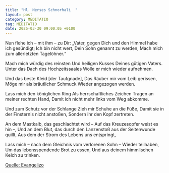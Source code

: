 ```yaml
---
title: "Hl. Nerses Schnorhali  "
layout: post
category: MEDITATIO
tag: MEDITATIO
date: 2025-03-30 09:00:05 +0100
---
```

Nun flehe ich – mit ihm – zu Dir:
„Vater, gegen Dich und den Himmel habe ich gesündigt;
Ich bin nicht wert, Dein Sohn genannt zu werden,
Mach mich zum allerletzten Tagelöhner.“
 
Mach mich würdig des reinsten
Und heiligen Kusses Deines gütigen Vaters.
Unter das Dach des Hochzeitssaales
Wolle er mich wieder aufnehmen.<!--more-->
 
Und das beste Kleid [der Taufgnade],
Das Räuber mir vom Leib gerissen,
Möge mir als bräutlicher Schmuck
Wieder angezogen werden.
 
Lass mich den königlichen Ring
Als herrschaftliches Zeichen
Tragen an meiner rechten Hand,
Damit ich nicht mehr links vom Weg abkomme.
 
Und zum Schutz vor der Schlange
Zieh mir Schuhe an die Füße,
Damit sie in der Finsternis nicht anstoßen,
Sondern ihr den Kopf zertreten.
 
An dem Mastkalb, das geschlachtet wird
– Auf das Kreuzesopfer weist es hin –,
Und an dem Blut, das durch den Lanzenstoß aus der Seitenwunde quillt,
Aus dem der Strom des Lebens uns entspringt,
 
Lass mich – nach dem Gleichnis vom verlorenen Sohn –
Wieder teilhaben,
Um das lebensspendende Brot zu essen,
Und aus deinem himmlischen Kelch zu trinken.



[Quelle: Evangelizo](https://evangeliumtagfuertag.org/DE/gospel)